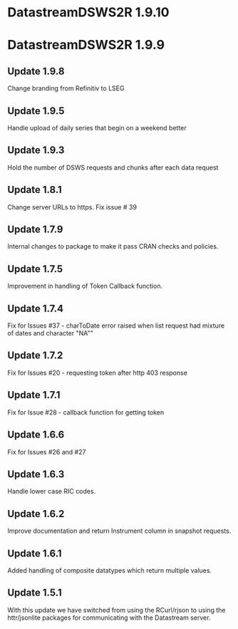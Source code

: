 # DatastreamDSWS2R 1.9.10

# DatastreamDSWS2R 1.9.9

## Update 1.9.8
Change branding from Refinitiv to LSEG

## Update 1.9.5
Handle upload of daily series that begin on a weekend better

## Update 1.9.3
Hold the number of DSWS requests and chunks after each data request

## Update 1.8.1
Change server URLs to https.  Fix issue # 39

## Update 1.7.9
Internal changes to package to make it pass CRAN checks and policies.

## Update 1.7.5
Improvement in handling of Token Callback function.

## Update 1.7.4
Fix for Issues #37 - charToDate error raised when list request had mixture of dates and character "NA""

## Update 1.7.2
Fix for Issues #20 - requesting token after http 403 response

## Update 1.7.1
Fix for Issue #28 - callback function for getting token 


## Update 1.6.6
Fix for Issues #26 and #27

## Update 1.6.3
Handle lower case RIC codes.

## Update 1.6.2
Improve documentation and return Instrument column in snapshot requests.

## Update 1.6.1
Added handling of composite datatypes which return multiple values.

## Update 1.5.1
With this update we have switched from using the RCurl/rjson to using the httr/jsonlite packages for communicating with the Datastream server. 



